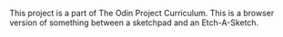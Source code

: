 This project is a part of The Odin Project Curriculum. This is a browser version of something between a sketchpad and an Etch-A-Sketch.
